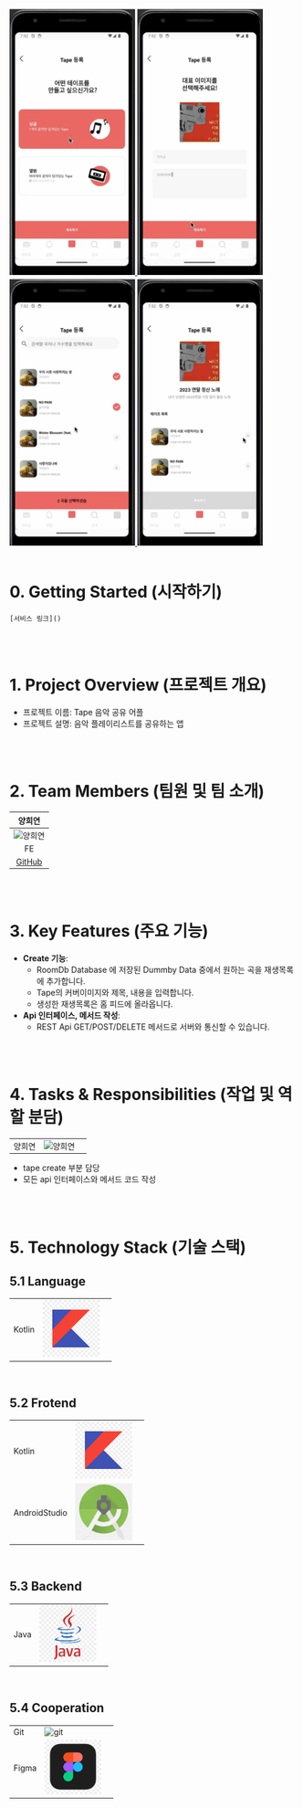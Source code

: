 <a href="" target="_blank">
<img src="/images/Tape1.png" width="220" alt="배너" width="100%"/>
<img src="/images/Tape3.png" width="220" alt="배너" width="100%"/>
<img src="/images/Tape4.png" width="220" alt="배너" width="100%"/>
  <img src="/images/Tape5.png" width="220" alt="배너" width="100%"/>
</a>

<br/>
<br/>

# 0. Getting Started (시작하기)

```
[서비스 링크]()
```

<br/>
<br/>

# 1. Project Overview (프로젝트 개요)

- 프로젝트 이름: Tape 음악 공유 어플
- 프로젝트 설명: 음악 플레이리스트를 공유하는 앱

<br/>
<br/>

# 2. Team Members (팀원 및 팀 소개)

|                                                        양희연                                                        |
| :------------------------------------------------------------------------------------------------------------------: |
| <img src="https://github.com/user-attachments/assets/c1c2b1e3-656d-4712-98ab-a15e91efa2da" alt="양희연" width="150"> |
|                                                          FE                                                          |
|                                                      [GitHub]()                                                      |

<br/>
<br/>

# 3. Key Features (주요 기능)

- **Create 기능**:
  - RoomDb Database 에 저장된 Dummby Data 중에서 원하는 곡을 재생목록에 추가합니다.
  - Tape의 커버이미지와 제목, 내용을 입력합니다.
  - 생성한 재생목록은 홈 피드에 올라옵니다.
- **Api 인터페이스, 메서드 작성**:
  - REST Api GET/POST/DELETE 메서드로 서버와 통신할 수 있습니다.

<br/>
<br/>

# 4. Tasks & Responsibilities (작업 및 역할 분담)

|        |                                                                                                                      |     |
| ------ | -------------------------------------------------------------------------------------------------------------------- | --- |
| 양희연 | <img src="https://github.com/user-attachments/assets/c1c2b1e3-656d-4712-98ab-a15e91efa2da" alt="양희연" width="100"> |     |

<ul>
<li>tape create 부분 담당 </li>
<li>모든 api 인터페이스와 메서드 코드 작성</li>
</ul>

<br/>
<br/>

# 5. Technology Stack (기술 스택)

## 5.1 Language

|        |                                                         |     |
| ------ | ------------------------------------------------------- | --- |
| Kotlin | <img src="/images/Kotlin.png" alt="Kotlin" width="100"> |     |

<br/>

## 5.2 Frotend

|               |                                                                       |     |
| ------------- | --------------------------------------------------------------------- | --- |
| Kotlin        | <img src="/images/Kotlin.png" alt="Kotlin" width="100">               |     |
| AndroidStudio | <img src="/images/AndroidStudio.png" alt="AndroidStudio" width="100"> |     |

<br/>

## 5.3 Backend

|      |                                                     |     |
| ---- | --------------------------------------------------- | --- |
| Java | <img src="/images/Java.png" alt="Java" width="100"> |     |

<br/>

## 5.4 Cooperation

|       |                                                                                                                   |     |
| ----- | ----------------------------------------------------------------------------------------------------------------- | --- |
| Git   | <img src="https://github.com/user-attachments/assets/483abc38-ed4d-487c-b43a-3963b33430e6" alt="git" width="100"> |     |
| Figma | <img src="/images/Figma.png" alt="git" width="100">                                                               |     |

<br/>
